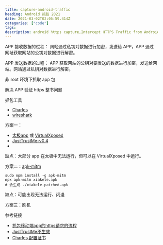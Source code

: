 ```yaml
---
title: capture-android-traffic 
heading: Android 抓包 2021 
date: 2021-03-02T02:06:59.414Z
categories: ["code"]
tags: 
description: android https capture,Intercept HTTPS Traffic from Android App,Capture and decrypt HTTPS traffic from any android app,How to: Capture Android Traffic with Fiddler - Telerik 
---
```


APP 接收数据的过程：
网站通过私钥对数据进行加密，发送给 APP，APP 通过网址获取网站的公钥对数据进行解密。

APP 发送数据的过程：
APP 获取网站的公钥对要发送的数据进行加密，发送给网站。网站通过私钥对数据进行解密。

非 root 环境下抓取 app 包

解决 APP 验证 https 整书问题

抓包工具
- [Charles](https://www.macwk.com/soft/charles)
- [wireshark]()

方案一：
- [太极app](https://github.com/taichi-framework/TaiChi/releases) 或 [VirtualXposed](https://github.com/android-hacker/VirtualXposed/releases)
- [JustTrustMe-v0.4](https://github.com/pengwei1024/JustTrustMe/releases)
- 
缺点：大部分 app 在太极中无法运行，但可以在 VirtualXposed 中运行。

方案二：[apk-mitm](https://github.com/shroudedcode/apk-mitm)
```
sudo npm install -g apk-mitm
npx apk-mitm xiakele.apk
# 会生成 ./xiakele-patched.apk
```
缺点：可能出现无法运行、闪退

方案三：刷机



参考链接
- [抓包移动端app的https请求的流程](https://book.crifan.com/books/app_capture_package_tool_charles/website/how_capture_app/complex_https/)
- [JustTrustMe不生效](https://github.com/taichi-framework/TaiChi/issues/538)
- [Charles 配置证书](https://juejin.cn/post/6844904128104103943)
